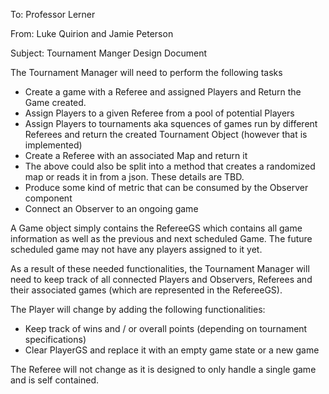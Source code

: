 To: Professor Lerner

From: Luke Quirion and Jamie Peterson

Subject: Tournament Manger Design Document

The Tournament Manager will need to perform the following tasks
- Create a game with a Referee and assigned Players and Return the Game created.
- Assign Players to a given Referee from a pool of potential Players
- Assign Players to tournaments aka squences of games run by different Referees and return the created Tournament Object (however that is implemented)
- Create a Referee with an associated Map and return it
- The above could also be split into a method that creates a randomized map or reads it in from a json. These details are TBD.
- Produce some kind of metric that can be consumed by the Observer component
- Connect an Observer to an ongoing game

A Game object simply contains the RefereeGS which contains all game information as well as the previous and next scheduled Game.
The future scheduled game may not have any players assigned to it yet.

As a result of these needed functionalities, the Tournament Manager will need to keep track of all connected Players and Observers, 
Referees and their associated games (which are represented in the RefereeGS).

The Player will change by adding the following functionalities:
- Keep track of wins and / or overall points (depending on tournament specifications)
- Clear PlayerGS and replace it with an empty game state or a new game

The Referee will not change as it is designed to only handle a single game and is self contained.
